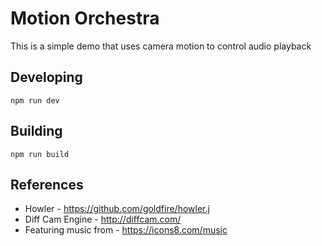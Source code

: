 # Motion Orchestra

This is a simple demo that uses camera motion to control audio playback

## Developing

`npm run dev`

## Building

`npm run build`

## References

- Howler - https://github.com/goldfire/howler.j
- Diff Cam Engine - http://diffcam.com/
- Featuring music from - https://icons8.com/music
